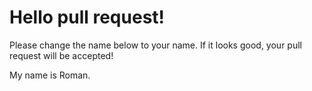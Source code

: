 # Hello pull request!

Please change the name below to your name. If it looks good, your pull request will be accepted!

My name is Roman.
